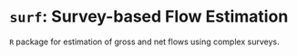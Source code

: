 # `surf`: Survey-based Flow Estimation

`R` package for estimation of gross and net flows using complex surveys.
